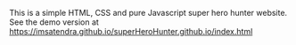 This is a simple HTML, CSS and pure Javascript super hero hunter website. See the demo version at https://imsatendra.github.io/superHeroHunter.github.io/index.html
